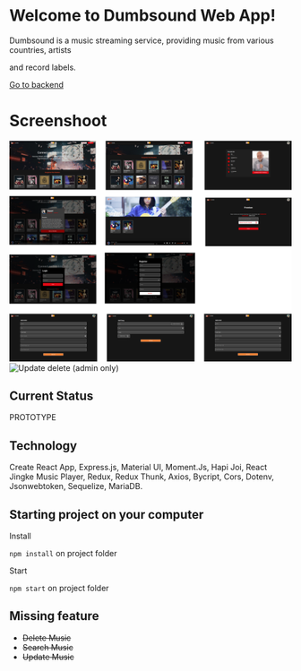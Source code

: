 

# Welcome to Dumbsound Web App!

  

Dumbsound is a music streaming service, providing music from various countries, artists

and record labels.

[Go to backend](https://github.com/elcoputra/dw16stn70_dumbsound_backend)

  

# Screenshoot

![ss](https://raw.githubusercontent.com/elcoputra/dw16stn70_dumbsound_frontend/master/SS/all.png)
![Update delete (admin only)](https://i.imgur.com/DnG0l6K.gif)

## Current Status

PROTOTYPE

  

## Technology

  

Create React App, Express.js, Material UI, Moment.Js, Hapi Joi, React Jingke Music Player, Redux, Redux Thunk, Axios, Bycript, Cors, Dotenv, Jsonwebtoken, Sequelize, MariaDB.

  

## Starting project on your computer

Install

`npm install` on project folder

Start

`npm start` on project folder

  

## Missing feature

- ~~Delete Music~~
- ~~Search Music~~
- ~~Update Music~~
